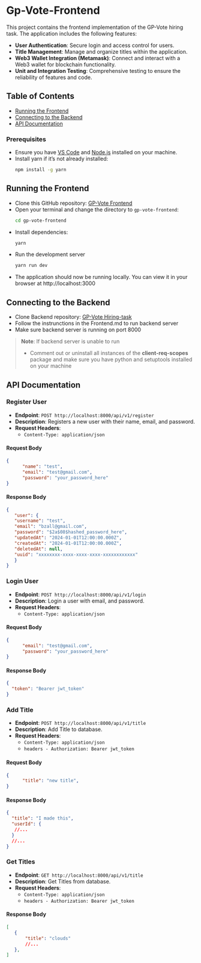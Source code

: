 # Gp-Vote-Frontend

This project contains the frontend implementation of the GP-Vote hiring task. The application includes the following features:

- **User Authentication**: Secure login and access control for users.
- **Title Management**: Manage and organize titles within the application.
- **Web3 Wallet Integration (Metamask)**: Connect and interact with a Web3 wallet for blockchain functionality.
- **Unit and Integration Testing**: Comprehensive testing to ensure the reliability of features and code.


## Table of Contents
- [Running the Frontend](#running-the-frontend)
- [Connecting to the Backend](#connecting-to-the-backend)
- [API Documentation](#api-documentation)


### Prerequisites

- Ensure you have [VS Code](https://code.visualstudio.com/) and [Node.js](https://nodejs.org/) installed on your machine.
- Install yarn if it’s not already installed:
  ```bash
  npm install -g yarn

## Running the Frontend

- Clone this GitHub repository: [GP-Vote Frontend](https://github.com/yraeonti/gp-vote-frontend)
- Open your terminal and change the directory to `gp-vote-frontend`:
  ```bash
  cd gp-vote-frontend
- Install dependencies:
  ```bash
  yarn
- Run the development server
  ```bash
  yarn run dev
- The application should now be running locally. You can view it in your browser at http://localhost:3000

## Connecting to the Backend

- Clone Backend repository: [GP-Vote Hiring-task](https://github.com/GP-Vote/hiring-task)
- Follow the instrunctions in the Frontend.md to run backend server
- Make sure backend server is running on port 8000


> **Note**: If backend server is unable to run 
> - Comment out or uninstall all instances of the **client-req-scopes** package and make sure you have python and setuptools installed on your machine

## API Documentation

### Register User

- **Endpoint**: `POST http://localhost:8000/api/v1/register`
- **Description**: Registers a new user with their name, email, and password.
- **Request Headers**: 
  - `Content-Type: application/json`

#### Request Body

  ```json
  {
        "name": "test",
        "email": "test@gmail.com",
        "password": "your_password_here"
  }
  ```

#### Response Body

 ```json
{
    "user": {
    "username": "test",
    "email": "bzall@gmail.com",
    "password": "$2a$08$hashed_password_here",  
    "updatedAt": "2024-01-01T12:00:00.000Z",      
    "createdAt": "2024-01-01T12:00:00.000Z",    
    "deletedAt": null,                             
    "uuid": "xxxxxxxx-xxxx-xxxx-xxxx-xxxxxxxxxxxx"
    }
}
```

### Login User

- **Endpoint**: `POST http://localhost:8000/api/v1/login`
- **Description**: Login a user with email, and password.
- **Request Headers**: 
  - `Content-Type: application/json`

#### Request Body

  ```json
  {
        "email": "test@gmail.com",
        "password": "your_password_here"
  }
  ```

#### Response Body

 ```json
{
   "token": "Bearer jwt_token"
}
```

### Add Title

- **Endpoint**: `POST http://localhost:8000/api/v1/title`
- **Description**: Add Title to database.
- **Request Headers**: 
  - `Content-Type: application/json`
  -  `headers - Authorization: Bearer jwt_token`

#### Request Body

  ```json
  {
        "title": "new title",
  }
  ```

#### Response Body

 ```json
{
   "title": "I made this",
   "userId": {
    //...
   }
   //...
}
```

### Get Titles

- **Endpoint**: `GET http://localhost:8000/api/v1/title`
- **Description**: Get Titles from database.
- **Request Headers**: 
  - `Content-Type: application/json`
  -  `headers - Authorization: Bearer jwt_token`


#### Response Body

 ```json
[
    {
        "title": "clouds"
        //...
    },
]
```